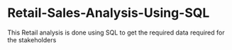 # Retail-Sales-Analysis-Using-SQL
This Retail analysis is done using SQL to get the required data required for the stakeholders

